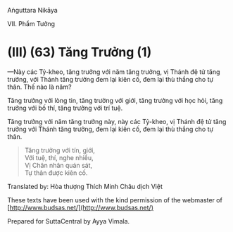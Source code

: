 Aṅguttara Nikāya

VII. Phẩm Tưởng

# (III) (63) Tăng Trưởng (1)

—Này các Tỷ-kheo, tăng trưởng với năm tăng trưởng, vị Thánh đệ tử tăng trưởng, với Thánh tăng trưởng đem lại kiên cố, đem lại thù thắng cho tự thân. Thế nào là năm?

Tăng trưởng với lòng tin, tăng trưởng với giới, tăng trưởng với học hỏi, tăng trưởng với bố thí, tăng trưởng với trí tuệ.

Tăng trưởng với năm tăng trưởng này, này các Tỷ-kheo, vị Thánh đệ tử tăng trưởng với Thánh tăng trưởng, đem lại kiên cố, đem lại thù thắng cho tự thân.

> Tăng trưởng với tín, giới,  
> Với tuệ, thí, nghe nhiều,  
> Vị Chân nhân quán sát,  
> Tự thân được kiên cố.

Translated by: Hòa thượng Thích Minh Châu dịch Việt

These texts have been used with the kind permission of the webmaster of [http://www.budsas.net/](http://www.budsas.net/)

Prepared for SuttaCentral by Ayya Vimala.